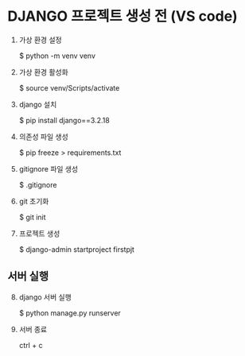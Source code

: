 # DJANGO 프로젝트 생성 전 (VS code)

1. 가상 환경 설정

    $ python -m venv venv

2. 가상 환경 활성화

    $ source venv/Scripts/activate

3. django 설치

    $ pip install django==3.2.18

4. 의존성 파일 생성

    $ pip freeze > requirements.txt

5. gitignore 파일 생성 

    $ .gitignore

6. git 초기화

    $ git init

7. 프로젝트 생성

    $ django-admin startproject firstpjt


## 서버 실행

8. django 서버 실행

    $ python manage.py runserver

9. 서버 종료

    ctrl + c